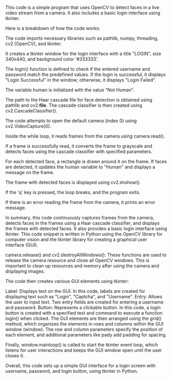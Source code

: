 This code is a simple program that uses OpenCV to detect faces in a live video stream from a camera. It also includes a basic login interface using tkinter.

Here is a breakdown of how the code works:

The code imports necessary libraries such as pathlib, numpy, threading, cv2 (OpenCV), and tkinter.

It creates a tkinter window for the login interface with a title "LOGIN", size 340x440, and background color '#333333'.

The login() function is defined to check if the entered username and password match the predefined values. If the login is successful, it displays "Login Successful" in the window; otherwise, it displays "Login Failed".

The variable human is initialized with the value "Not Human".

The path to the Haar cascade file for face detection is obtained using pathlib and cv2.__file__. The cascade classifier is then created using cv2.CascadeClassifier().

The code attempts to open the default camera (index 0) using cv2.VideoCapture(0).

Inside the while loop, it reads frames from the camera using camera.read().

If a frame is successfully read, it converts the frame to grayscale and detects faces using the cascade classifier with specified parameters.

For each detected face, a rectangle is drawn around it on the frame. If faces are detected, it updates the human variable to "Human" and displays a message on the frame.

The frame with detected faces is displayed using cv2.imshow().

If the 'q' key is pressed, the loop breaks, and the program exits.

If there is an error reading the frame from the camera, it prints an error message.

In summary, this code continuously captures frames from the camera, detects faces in the frames using a Haar cascade classifier, and displays the frames with detected faces. It also provides a basic login interface using tkinter.
This code snippet is written in Python using the OpenCV library for computer vision and the tkinter library for creating a graphical user interface (GUI).

camera.release() and cv2.destroyAllWindows(): These functions are used to release the camera resource and close all OpenCV windows. This is important to clean up resources and memory after using the camera and displaying images.

The code then creates various GUI elements using tkinter:

Label: Displays text on the GUI. In this code, labels are created for displaying text such as "Login", "Captcha", and "Username".
Entry: Allows the user to input text. Two entry fields are created for entering a username and password.
Button: Represents a clickable button. In this code, a login button is created with a specified text and command to execute a function login() when clicked.
The GUI elements are then arranged using the grid() method, which organizes the elements in rows and columns within the GUI window (window). The row and column parameters specify the position of each element, and additional parameters like pady add padding for spacing.

Finally, window.mainloop() is called to start the tkinter event loop, which listens for user interactions and keeps the GUI window open until the user closes it.

Overall, this code sets up a simple GUI interface for a login screen with username, password, and login button, using tkinter in Python.
